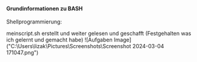 #### Grundinformationen zu BASH

Shellprogrammierung:

meinscript.sh erstellt und weiter gelesen und geschafft (Festgehalten was ich gelernt und gemacht habe)
![Aufgaben Image]("C:\Users\lizak\Pictures\Screenshots\Screenshot 2024-03-04 171047.png")
